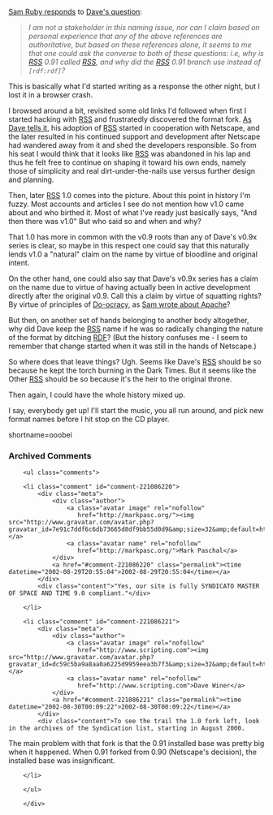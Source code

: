 <p><a href="http://radio.weblogs.com/0101679/2002/08/27.html#a766">Sam Ruby responds</a> to <a href="http://scriptingnews.userland.com/whyRss10NamedRss">Dave's question</a>:<blockquote><i>I am not a stakeholder in this naming issue, nor can I claim based on personal experience that any of the above references are authoritative, but based on these references alone, it seems to me that one could ask the converse to both of these questions: i.e, why is <a href="http://www.decafbad.com/twiki/bin/view/Main/RSS">RSS</a> 0.91 called <a href="http://www.decafbad.com/twiki/bin/view/Main/RSS">RSS</a>, and why did the <a href="http://www.decafbad.com/twiki/bin/view/Main/RSS">RSS</a> 0.91 branch use <code><rss></code> instead of <code>[rdf:rdf]</code>?</i></blockquote>This is basically what I'd started writing as a response the other night, but I lost it in a browser crash.</p>
<p>I browsed around a bit, revisited some old links I'd followed when first I started hacking with <a href="http://www.decafbad.com/twiki/bin/view/Main/RSS">RSS</a> and frustratedly discovered the format fork.  <a href="http://backend.userland.com/stories/rss091">As Dave tells it</a>, his adoption of <a href="http://www.decafbad.com/twiki/bin/view/Main/RSS">RSS</a> started in cooperation with Netscape, and the later resulted in his continued support and development after Netscape had wandered away from it and shed the developers responsible.  So from his seat I would think that it looks like <a href="http://www.decafbad.com/twiki/bin/view/Main/RSS">RSS</a> was abandoned in his lap and thus he felt free to continue on shaping it toward his own ends, namely those of simplicity and real dirt-under-the-nails use versus further design and planning.</p>
<p>Then, later <a href="http://www.decafbad.com/twiki/bin/view/Main/RSS">RSS</a> 1.0 comes into the picture.  About this point in history I'm fuzzy.  Most accounts and articles I see do not mention how v1.0 came about and who birthed it.  Most of what I've ready just basically says, "And then there was v1.0"  But who said so and when and why?</p>
<p>That 1.0 has more in common with the v0.9 roots than any of Dave's v0.9x series is clear, so maybe in this respect one could say that this naturally lends v1.0 a "natural" claim on the name by virtue of bloodline and original intent.</p>
<p>On the other hand, one could also say that Dave's v0.9x series has a claim on the name due to virtue of having actually been in active development directly after the original v0.9.  Call this a claim by virtue of squatting rights?  By virtue of principles of <a href="http://www.libertyforall.net/2002/archive/do-ocracy.html">Do-ocracy</a>, as <a href="http://radio.weblogs.com/0101679/2002/05/07.html#a454">Sam wrote about Apache</a>?</p>
<p>But then, on another set of hands belonging to another body altogether, why did Dave keep the <a href="http://www.decafbad.com/twiki/bin/view/Main/RSS">RSS</a> name if he was so radically changing the nature of the format by ditching <a href="http://www.decafbad.com/twiki/bin/view/Main/RDF">RDF</a>?  (But the history confuses me - I seem to remember that change started when it was still in the hands of Netscape.)</p>
<p>So where does that leave things?  Ugh.  Seems like Dave's <a href="http://www.decafbad.com/twiki/bin/view/Main/RSS">RSS</a> should be so because he kept the torch burning in the Dark Times.  But it seems like the Other <a href="http://www.decafbad.com/twiki/bin/view/Main/RSS">RSS</a> should be so because it's the heir to the original throne.</p>
<p>Then again, I could have the whole history mixed up.</p>
<p>I say, everybody get up!  I'll start the music, you all run around, and pick new format names before I hit stop on the CD player.<br />
</p>
<!--more-->
shortname=ooobei

<div id="comments" class="comments archived-comments">
            <h3>Archived Comments</h3>
            
        <ul class="comments">
            
        <li class="comment" id="comment-221086220">
            <div class="meta">
                <div class="author">
                    <a class="avatar image" rel="nofollow" 
                       href="http://markpasc.org/"><img src="http://www.gravatar.com/avatar.php?gravatar_id=7e91c7ddf6c6db73665d8df9bb55d0d9&amp;size=32&amp;default=http://mediacdn.disqus.com/1320279820/images/noavatar32.png"/></a>
                    <a class="avatar name" rel="nofollow" 
                       href="http://markpasc.org/">Mark Paschal</a>
                </div>
                <a href="#comment-221086220" class="permalink"><time datetime="2002-08-29T20:55:04">2002-08-29T20:55:04</time></a>
            </div>
            <div class="content">"Yes, our site is fully SYNDICATO MASTER OF SPACE AND TIME 9.0 compliant."</div>
            
        </li>
    
        <li class="comment" id="comment-221086221">
            <div class="meta">
                <div class="author">
                    <a class="avatar image" rel="nofollow" 
                       href="http://www.scripting.com"><img src="http://www.gravatar.com/avatar.php?gravatar_id=dc59c5ba9a8aa0a6225d9959eea3b7f3&amp;size=32&amp;default=http://mediacdn.disqus.com/1320279820/images/noavatar32.png"/></a>
                    <a class="avatar name" rel="nofollow" 
                       href="http://www.scripting.com">Dave Winer</a>
                </div>
                <a href="#comment-221086221" class="permalink"><time datetime="2002-08-30T00:09:22">2002-08-30T00:09:22</time></a>
            </div>
            <div class="content">To see the trail the 1.0 fork left, look in the archives of the Syndication list, starting in August 2000.

The main problem with that fork is that the 0.91 installed base was pretty big when it happened. When 0.91 forked from 0.90 (Netscape's decision), the installed base was insignificant.</div>
            
        </li>
    
        </ul>
    
        </div>
    